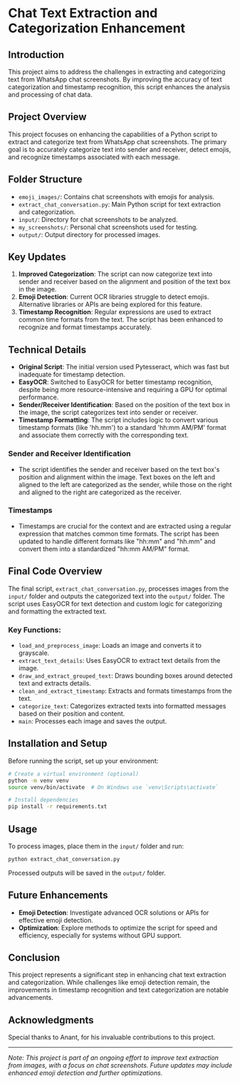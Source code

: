 # Chat Text Extraction and Categorization Enhancement

## Introduction

This project aims to address the challenges in extracting and categorizing text from WhatsApp chat screenshots. By improving the accuracy of text categorization and timestamp recognition, this script enhances the analysis and processing of chat data.

## Project Overview

This project focuses on enhancing the capabilities of a Python script to extract and categorize text from WhatsApp chat screenshots. The primary goal is to accurately categorize text into sender and receiver, detect emojis, and recognize timestamps associated with each message.

## Folder Structure

- `emoji_images/`: Contains chat screenshots with emojis for analysis.
- `extract_chat_conversation.py`: Main Python script for text extraction and categorization.
- `input/`: Directory for chat screenshots to be analyzed.
- `my_screenshots/`: Personal chat screenshots used for testing.
- `output/`: Output directory for processed images.

## Key Updates

1. **Improved Categorization**: The script can now categorize text into sender and receiver based on the alignment and position of the text box in the image.
2. **Emoji Detection**: Current OCR libraries struggle to detect emojis. Alternative libraries or APIs are being explored for this feature.
3. **Timestamp Recognition**: Regular expressions are used to extract common time formats from the text. The script has been enhanced to recognize and format timestamps accurately.

## Technical Details

- **Original Script**: The initial version used Pytesseract, which was fast but inadequate for timestamp detection.
- **EasyOCR**: Switched to EasyOCR for better timestamp recognition, despite being more resource-intensive and requiring a GPU for optimal performance.
- **Sender/Receiver Identification**: Based on the position of the text box in the image, the script categorizes text into sender or receiver.
- **Timestamp Formatting**: The script includes logic to convert various timestamp formats (like 'hh.mm') to a standard 'hh:mm AM/PM' format and associate them correctly with the corresponding text.

### Sender and Receiver Identification

- The script identifies the sender and receiver based on the text box's position and alignment within the image. Text boxes on the left and aligned to the left are categorized as the sender, while those on the right and aligned to the right are categorized as the receiver.

### Timestamps

- Timestamps are crucial for the context and are extracted using a regular expression that matches common time formats. The script has been updated to handle different formats like "hh:mm" and "hh.mm" and convert them into a standardized "hh:mm AM/PM" format.

## Final Code Overview

The final script, `extract_chat_conversation.py`, processes images from the `input/` folder and outputs the categorized text into the `output/` folder. The script uses EasyOCR for text detection and custom logic for categorizing and formatting the extracted text.

### Key Functions:

- `load_and_preprocess_image`: Loads an image and converts it to grayscale.
- `extract_text_details`: Uses EasyOCR to extract text details from the image.
- `draw_and_extract_grouped_text`: Draws bounding boxes around detected text and extracts details.
- `clean_and_extract_timestamp`: Extracts and formats timestamps from the text.
- `categorize_text`: Categorizes extracted texts into formatted messages based on their position and content.
- `main`: Processes each image and saves the output.

## Installation and Setup

Before running the script, set up your environment:

```bash
# Create a virtual environment (optional)
python -m venv venv
source venv/bin/activate  # On Windows use `venv\Scripts\activate`

# Install dependencies
pip install -r requirements.txt
```

## Usage

To process images, place them in the `input/` folder and run:

```bash
python extract_chat_conversation.py
```

Processed outputs will be saved in the `output/` folder.

## Future Enhancements

- **Emoji Detection**: Investigate advanced OCR solutions or APIs for effective emoji detection.
- **Optimization**: Explore methods to optimize the script for speed and efficiency, especially for systems without GPU support.

## Conclusion

This project represents a significant step in enhancing chat text extraction and categorization. While challenges like emoji detection remain, the improvements in timestamp recognition and text categorization are notable advancements.

## Acknowledgments

Special thanks to Anant, for his invaluable contributions to this project.

---

*Note: This project is part of an ongoing effort to improve text extraction from images, with a focus on chat screenshots. Future updates may include enhanced emoji detection and further optimizations.*